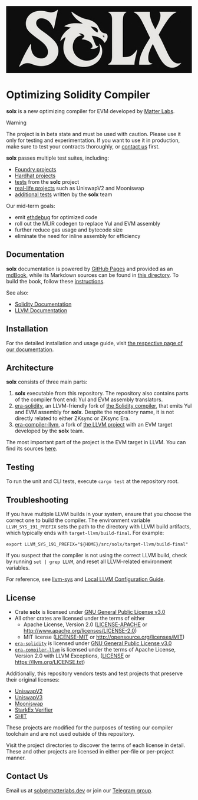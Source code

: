 <div align="center">
  <img src=".github/assets/logo.png" alt="solx logo" />
</div>

# Optimizing Solidity Compiler

**solx** is a new optimizing compiler for EVM developed by [Matter Labs](https://matter-labs.io/).

> [!WARNING]  
> The project is in beta state and must be used with caution. Please use it only for testing and experimentation.
> If you want to use it in production, make sure to test your contracts thoroughly, or [contact us](#contact-us) first.

**solx** passes multiple test suites, including:

- [Foundry projects](.github/forge-benchmarks.toml)
- [Hardhat projects](.github/hardhat-projects.toml)
- [tests](https://github.com/matter-labs/era-solidity/tree/0.8.30/test/libsolidity/semanticTests) from the **solc** project
- [real-life projects](solx-tests/solidity/complex/defi) such as UniswapV2 and Mooniswap
- [additional tests](solx-tests/solidity) written by the **solx** team

Our mid-term goals:

- emit [ethdebug](https://ethdebug.github.io/format/index.html) for optimized code
- roll out the MLIR codegen to replace Yul and EVM assembly
- further reduce gas usage and bytecode size
- eliminate the need for inline assembly for efficiency

## Documentation

**solx** documentation is powered by [GitHub Pages](https://matter-labs.github.io/solx/latest/) and provided as an [mdBook](https://github.com/rust-lang/mdBook), while its Markdown sources can be found in [this directory](./docs/src/).
To build the book, follow these [instructions](./docs/README.md).

See also:

- [Solidity Documentation](https://docs.soliditylang.org/en/latest/)
- [LLVM Documentation](https://llvm.org/docs/)

## Installation

For the detailed installation and usage guide, visit [the respective page of our documentation](https://matter-labs.github.io/solx/latest/#installation).

## Architecture

**solx** consists of three main parts:

1. **solx** executable from this repository. The repository also contains parts of the compiler front end: Yul and EVM assembly translators.
2. [era-solidity](https://github.com/matter-labs/era-solidity/), an LLVM-friendly fork of [the Solidity compiler](https://github.com/ethereum/solidity),
  that emits Yul and EVM assembly for **solx**. Despite the repository name, it is not directly related to either ZKsync or ZKsync Era.
3. [era-compiler-llvm](https://github.com/matter-labs/era-compiler-llvm), a fork of [the LLVM project](https://github.com/llvm/llvm-project)
  with an EVM target developed by the **solx** team.

The most important part of the project is the EVM target in LLVM. You can find its sources [here](https://github.com/matter-labs/era-compiler-llvm/tree/main/llvm/lib/Target/EVM).

## Testing

To run the unit and CLI tests, execute `cargo test` at the repository root.

## Troubleshooting

If you have multiple LLVM builds in your system, ensure that you choose the correct one to build the compiler.
The environment variable `LLVM_SYS_191_PREFIX` sets the path to the directory with LLVM build artifacts, which typically ends with `target-llvm/build-final`.
For example:

```shell
export LLVM_SYS_191_PREFIX="${HOME}/src/solx/target-llvm/build-final"
```

If you suspect that the compiler is not using the correct LLVM build, check by running `set | grep LLVM`, and reset all LLVM-related environment variables.

For reference, see [llvm-sys](https://crates.io/crates/llvm-sys) and [Local LLVM Configuration Guide](https://llvm.org/docs/GettingStarted.html#local-llvm-configuration).

## License

- Crate **solx** is licensed under [GNU General Public License v3.0](./solx/LICENSE.txt)
- All other crates are licensed under the terms of either
  - Apache License, Version 2.0 ([LICENSE-APACHE](./solx-standard-json/LICENSE-APACHE) or <http://www.apache.org/licenses/LICENSE-2.0>)
  - MIT license ([LICENSE-MIT](./solx-standard-json/LICENSE-MIT) or <http://opensource.org/licenses/MIT>)
- [`era-solidity`](https://github.com/matter-labs/era-solidity/) is licensed under [GNU General Public License v3.0](https://github.com/matter-labs/era-solidity/blob/0.8.30/LICENSE.txt)
- [`era-compiler-llvm`](https://github.com/matter-labs/era-compiler-llvm) is licensed under the terms of Apache License, Version 2.0 with LLVM Exceptions, ([LICENSE](https://github.com/matter-labs/era-compiler-llvm/blob/main/LICENSE) or https://llvm.org/LICENSE.txt)

Additionally, this repository vendors tests and test projects that preserve their original licenses:

- [UniswapV2](./tests/solidity/complex/defi/UniswapV2)
- [UniswapV3](./tests/solidity/complex/defi/UniswapV3)
- [Mooniswap](./tests/solidity/complex/defi/Mooniswap)
- [StarkEx Verifier](./tests/solidity/complex/defi/starkex-verifier)
- [SHIT](./tests/solidity/complex/defi/shitdao)

These projects are modified for the purposes of testing our compiler toolchain and are not used outside of this repository.

Visit the project directories to discover the terms of each license in detail. These and other projects are licensed in either per-file or per-project manner.

## Contact Us

Email us at [solx@matterlabs.dev](mailto:solx@matterlabs.dev) or join our [Telegram group](https://t.me/solx_devs).
